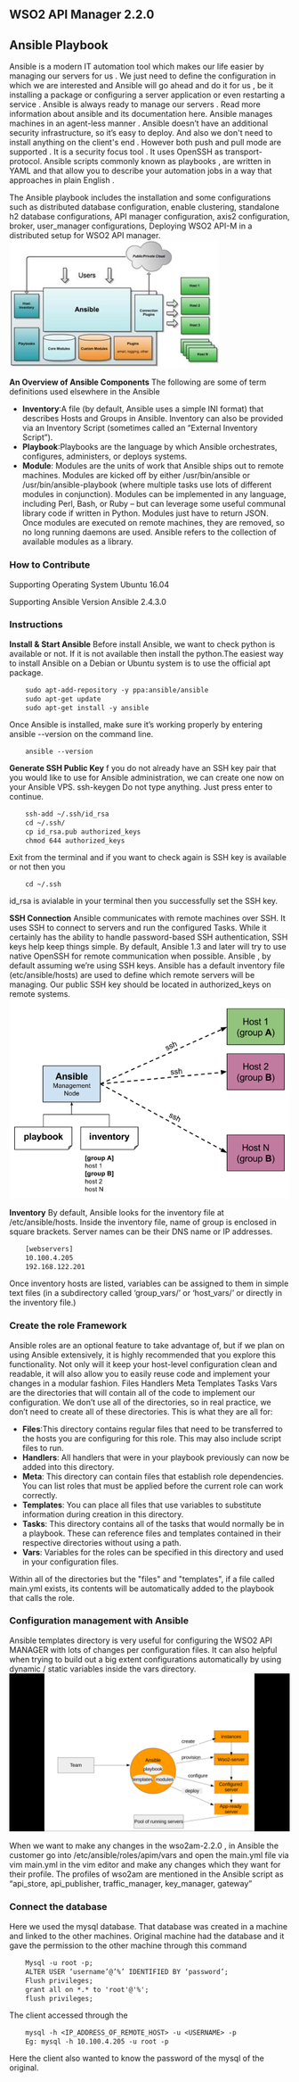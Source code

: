 ## WSO2 API Manager 2.2.0 
## Ansible Playbook

Ansible is a modern IT automation tool which makes our life easier by managing our servers for us . We just need to define the configuration in which we are interested and Ansible will go ahead and do it for us , be it installing a package or configuring a server application or even restarting a service . Ansible is always ready to manage our servers .
Read more information about ansible and its documentation  here.
Ansible manages machines in an agent-less manner . Ansible doesn’t have an additional security infrastructure, so it’s easy to deploy. And also we don't need to install anything on the client's end . However both push and pull mode are supported . It is a security focus tool . It uses OpenSSH as transport- protocol.
Ansible scripts commonly known as playbooks , are written in YAML and that allow you to describe your automation jobs in a way that approaches in plain English . 

The  Ansible playbook includes the installation and some  configurations such as  distributed database configuration, enable clustering, standalone h2 database configurations, API manager configuration, axis2 configuration, broker, user_manager configurations, Deploying WSO2 API-M  in a distributed setup  for WSO2 API manager.
![architecture of ansible](images/architecture.jpg)


**An Overview of Ansible Components**
The following are some of term definitions used elsewhere in the Ansible
- **Inventory**:A file (by default, Ansible uses a simple INI format) that describes Hosts and Groups in Ansible. Inventory can also be provided via an Inventory Script (sometimes called an “External Inventory Script”).
- **Playbook**:Playbooks are the language by which Ansible orchestrates, configures, administers, or deploys systems.
- **Module**:    Modules are the units of work that Ansible ships out to remote machines. Modules are kicked off by either /usr/bin/ansible or /usr/bin/ansible-playbook (where multiple tasks use lots of different modules in conjunction). Modules can be implemented in any language, including Perl, Bash, or Ruby – but can leverage some useful communal library code if written in Python. Modules just have to return JSON. Once modules are executed on remote machines, they are removed, so no long running daemons are used. Ansible refers to the collection of available modules as a library.


### How to Contribute
Supporting Operating System 
Ubuntu 16.04

Supporting Ansible Version
Ansible 2.4.3.0


### Instructions

**Install & Start Ansible**
Before install Ansible, we want to check python is available or not. If it is not available then install the python.The easiest way to install Ansible on a Debian or Ubuntu system is to use the official apt package.
        
        sudo apt-add-repository -y ppa:ansible/ansible
        sudo apt-get update
        sudo apt-get install -y ansible

Once Ansible is installed, make sure it’s working properly by entering ansible --version on the command line.
       
        ansible --version

**Generate SSH Public Key**
f you do not already have an SSH key pair that you would like to use for Ansible administration, we can create one now on your Ansible VPS.
        ssh-keygen
Do not type anything. Just press enter to continue.

        ssh-add ~/.ssh/id_rsa
        cd ~/.ssh/
        cp id_rsa.pub authorized_keys
        chmod 644 authorized_keys

Exit from the terminal and if you want to check again is SSH key is available or not then you 

        cd ~/.ssh

id_rsa is avialable in your terminal then you successfully set the SSH key.

**SSH Connection**
Ansible communicates with remote machines over SSH. It uses SSH to connect to servers and run the configured Tasks. While it certainly has the ability to handle password-based SSH authentication, SSH keys help keep things simple. 
By default, Ansible 1.3 and later will try to use native OpenSSH  for remote communication  when possible. Ansible , by default  assuming we’re using SSH keys. 
Ansible has a default inventory file (etc/ansible/hosts) are used to define which remote servers will be managing. Our public SSH key should be located in authorized_keys on remote systems.
![ssh connection](images/ssh_connection.png)

**Inventory**
By default, Ansible looks for the inventory file at /etc/ansible/hosts. Inside the inventory file, name of group is enclosed in square brackets. Server names can be their DNS name or IP addresses.

		[webservers]
		10.100.4.205
		192.168.122.201

Once inventory hosts are listed, variables can be assigned to them in simple text files (in a subdirectory called ‘group_vars/’ or ‘host_vars/’ or directly in the inventory file.)

### Create the role Framework
Ansible roles are an optional feature to take advantage of, but if we plan on using Ansible extensively, it is highly recommended that you explore this functionality. Not only will it keep your host-level configuration clean and readable, it will also allow you to easily reuse code and implement your changes in a modular fashion.
Files Handlers Meta Templates Tasks Vars are the directories that will contain all of the code to implement our configuration. We don’t use all of the directories, so in real practice, we don’t need to create all of these directories.
This is what they are all for:
- **Files**:This directory contains regular files that need to be transferred to the hosts you are configuring for this role. This may also include script files to run.
- **Handlers**: All handlers that were in your playbook previously can now be added into this directory.
- **Meta**: This directory can contain files that establish role dependencies. You can list roles that must be applied before the current role can work correctly.
- **Templates**: You can place all files that use variables to substitute information during creation in this directory.
- **Tasks**: This directory contains all of the tasks that would normally be in a playbook. These can reference files and templates contained in their respective directories without using a path.
- **Vars**: Variables for the roles can be specified in this directory and used in your configuration files.

Within all of the directories but the "files" and "templates", if a file called main.yml exists, its contents will be automatically added to the playbook that calls the role.

### Configuration management with Ansible
Ansible templates directory is very useful for configuring the WSO2 API MANAGER with lots of changes per configuration files. It can also helpful when trying to build out a big extent configurations automatically by using dynamic / static variables inside  the vars directory.
![configuration management of wso2am](images/cofiguration.png)

When we want to make any changes in the wso2am-2.2.0 , in Ansible the customer go into /etc/ansible/roles/apim/vars and open the main.yml file via vim main.yml in the vim editor and make any changes which they want for their profile. The profiles of wso2am are mentioned in the Ansible script as  “api_store, api_publisher, traffic_manager, key_manager,  gateway” 


### Connect the database
Here we used the mysql database. That database was created in a machine and linked to the other machines.
Original machine had the database and it gave the permission to the other machine through this command
       
        Mysql -u root -p;
        ALTER USER ‘username’@’%’ IDENTIFIED BY ‘password’;
        Flush privileges;
        grant all on *.* to 'root'@'%';
        flush privileges;
The client accessed through the 
        
        mysql -h <IP_ADDRESS_OF_REMOTE_HOST> -u <USERNAME> -p
        Eg: mysql -h 10.100.4.205 -u root -p

Here the client also wanted to know the password of the mysql of the original.


